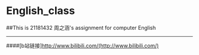 # English_class
##This is 21181432 周之涵's assignment for computer English
***
####[b站链接]http://www.bilibili.com/(http://www.bilibili.com/)
